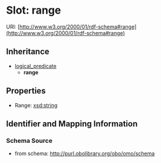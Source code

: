 # Slot: range

URI: [http://www.w3.org/2000/01/rdf-schema#range](http://www.w3.org/2000/01/rdf-schema#range)




## Inheritance

* [logical_predicate](logical_predicate.md)
    * **range**



## Properties

 * Range: [xsd:string](http://www.w3.org/2001/XMLSchema#string)



## Identifier and Mapping Information







### Schema Source


* from schema: http://purl.obolibrary.org/obo/omo/schema



